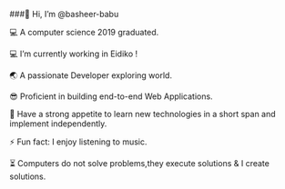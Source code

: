 
<!--
**basheer-babu/basheer-babu** is a ✨ _special_ ✨ repository because its `README.md` (this file) appears on your GitHub profile.

Here are some ideas to get you started:

- 🔭 I’m currently working on ...
- 🌱 I’m currently learning ...
- 👯 I’m looking to collaborate on ...
- 🤔 I’m looking for help with ...
- 💬 Ask me about ...
- 📫 How to reach me: ...
- 😄 Pronouns: ...
- ⚡ Fun fact: ...
-->
###👋 Hi, I’m @basheer-babu
 
💻 A computer science 2019 graduated.
 
💻 I’m currently working in Eidiko !

🌏 A passionate Developer exploring world.

😎 Proficient in building end-to-end Web Applications.

💯 Have a strong appetite to learn new technologies in a short span and implement independently.

⚡ Fun fact: I enjoy listening to music.

⏳ Computers do not solve problems,they execute solutions & I create solutions.
<!---
sagarwalke-dev/sagarwalke-dev is a ✨ special ✨ repository because its `README.md` (this file) appears on your GitHub profile.
You can click the Preview link to take a look at your changes.
--->
